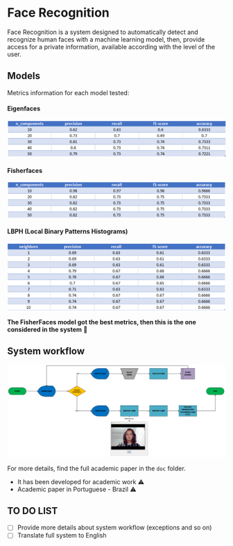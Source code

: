 # Face Recognition
Face Recognition is a system designed to automatically detect and recognize human faces with a machine learning model, then, provide access for a private information, available according with the level of the user. 

## Models
Metrics information for each model tested:

#### Eigenfaces
![alt text](img/eigenfacesmetrics.PNG)

#### Fisherfaces
![alt text](img/fisherfacesmetrics.PNG)

#### LBPH (Local Binary Patterns Histograms)
![alt text](img/lbphmetrics.PNG)

**The FisherFaces model got the best metrics, then this is the one considered in the system** :robot:

## System workflow
![alt text](img/highlvlsystem.PNG)


For more details, find the full academic paper in the `doc` folder.

* It has been developed for academic work :warning:
* Academic paper in Portuguese - Brazil :warning:

## TO DO LIST
- [ ] Provide more details about system workflow (exceptions and so on)
- [ ] Translate full system to English